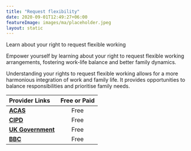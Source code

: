 ```yaml
---
title: "Request flexibility"
date: 2020-09-01T12:49:27+06:00
featureImage: images/ma/placeholder.jpeg
layout: static
---
```


Learn about your right to request flexible working

Empower yourself by learning about your right to request flexible working arrangements, fostering work-life balance and better family dynamics.

Understanding your rights to request flexible working allows for a more harmonious integration of work and family life. It provides opportunities to balance responsibilities and prioritise family needs.

| Provider Links      | Free or Paid  |  
| :-----------          | :--------------:      |  
| [**ACAS**](https://www.acas.org.uk/flexible-working) | Free  | 
| [**CIPD**](https://www.cipd.org/uk/knowledge/guides/requesting-flexible-working-guide/) | Free  | 
| [**UK Government**](https://www.gov.uk/flexible-working) | Free  | 
| [**BBC**](https://www.bbc.com/worklife/article/20230227-what-does-work-life-balance-mean-in-a-changed-work-world) | Free  | 
  

<br/><br/>






